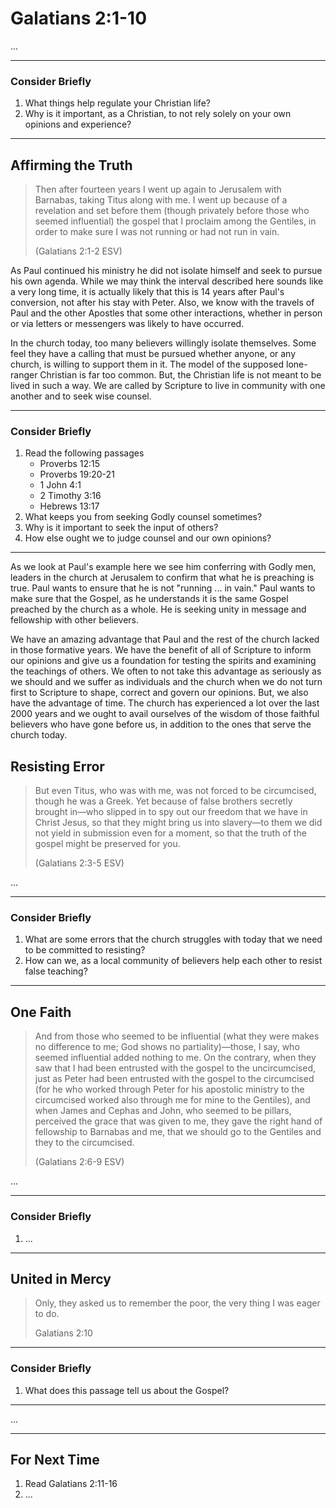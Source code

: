 # Galatians 2:1-10

...

---

### Consider Briefly

1. What things help regulate your Christian life?
2. Why is it important, as a Christian, to not rely solely on your own opinions and experience? 

---

## Affirming the Truth

> Then after fourteen years I went up again to Jerusalem with Barnabas, taking Titus along with me. I went up because of a revelation and set before them (though privately before those who seemed influential) the gospel that I proclaim among the Gentiles, in order to make sure I was not running or had not run in vain.
> 
> (Galatians 2:1-2 ESV)

As Paul continued his ministry he did not isolate himself and seek to pursue his own agenda. While we may think the interval described here sounds like a very long time, it is actually likely that this is 14 years after Paul's conversion, not after his stay with Peter. Also, we know with the travels of Paul and the other Apostles that some other interactions, whether in person or via letters or messengers was likely to have occurred.

In the church today, too many believers willingly isolate themselves. Some feel they have a calling that must be pursued whether anyone, or any church, is willing to support them in it. The model of the supposed lone-ranger Christian is far too common. But, the Christian life is not meant to be lived in such a way. We are called by Scripture to live in community with one another and to seek wise counsel.

---

### Consider Briefly

1. Read the following passages
    * Proverbs 12:15
    * Proverbs 19:20-21
    * 1 John 4:1
    * 2 Timothy 3:16
    * Hebrews 13:17
2. What keeps you from seeking Godly counsel sometimes?
3. Why is it important to seek the input of others?
4. How else ought we to judge counsel and our own opinions?

---

As we look at Paul's example here we see him conferring with Godly men, leaders in the church at Jerusalem to confirm that what he is preaching is true. Paul wants to ensure that he is not "running ... in vain." Paul wants to make sure that the Gospel, as he understands it is the same Gospel preached by the church as a whole. He is seeking unity in message and fellowship with other believers.

We have an amazing advantage that Paul and the rest of the church lacked in those formative years. We have the benefit of all of Scripture to inform our opinions and give us a foundation for testing the spirits and examining the teachings of others. We often to not take this advantage as seriously as we should and we suffer as individuals and the church when we do not turn first to Scripture to shape, correct and govern our opinions. But, we also have the advantage of time. The church has experienced a lot over the last 2000 years and we ought to avail ourselves of the wisdom of those faithful believers who have gone before us, in addition to the ones that serve the church today. 

## Resisting Error

> But even Titus, who was with me, was not forced to be circumcised, though he was a Greek. Yet because of false brothers secretly brought in—who slipped in to spy out our freedom that we have in Christ Jesus, so that they might bring us into slavery—to them we did not yield in submission even for a moment, so that the truth of the gospel might be preserved for you. 
>
> (Galatians 2:3-5 ESV)

...

---

### Consider Briefly

1. What are some errors that the church struggles with today that we need to be committed to resisting?
2. How can we, as a local community of believers help each other to resist false teaching?

---

## One Faith

> And from those who seemed to be influential (what they were makes no difference to me; God shows no partiality)—those, I say, who seemed influential added nothing to me. On the contrary, when they saw that I had been entrusted with the gospel to the uncircumcised, just as Peter had been entrusted with the gospel to the circumcised (for he who worked through Peter for his apostolic ministry to the circumcised worked also through me for mine to the Gentiles), and when James and Cephas and John, who seemed to be pillars, perceived the grace that was given to me, they gave the right hand of fellowship to Barnabas and me, that we should go to the Gentiles and they to the circumcised.
> 
> (Galatians 2:6-9 ESV)

...

---

### Consider Briefly

1. ...

---

## United in Mercy

> Only, they asked us to remember the poor, the very thing I was eager to do.
> 
> Galatians 2:10

---

### Consider Briefly

1. What does this passage tell us about the Gospel?

---

...

---

## For Next Time

1. Read Galatians 2:11-16
2. ...